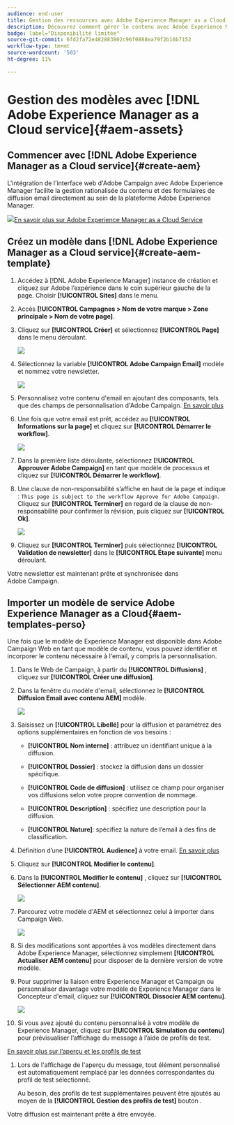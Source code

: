 ```yaml
---
audience: end-user
title: Gestion des ressources avec Adobe Experience Manager as a Cloud Service
description: Découvrez comment gérer le contenu avec Adobe Experience Manager as a Cloud Service
badge: label="Disponibilité limitée"
source-git-commit: 6fd2fa72e482883802c96f0888ea79f2b16b7152
workflow-type: tm+mt
source-wordcount: '503'
ht-degree: 11%

---
```


# Gestion des modèles avec [!DNL Adobe Experience Manager as a Cloud service]{#aem-assets}

## Commencer avec [!DNL Adobe Experience Manager as a Cloud service]{#create-aem}

L&#39;intégration de l&#39;interface web d&#39;Adobe Campaign avec Adobe Experience Manager facilite la gestion rationalisée du contenu et des formulaires de diffusion email directement au sein de la plateforme Adobe Experience Manager.

![](assets/do-not-localize/book.png)[En savoir plus sur Adobe Experience Manager as a Cloud Service](https://experienceleague.adobe.com/docs/experience-manager-cloud-service/content/sites/authoring/getting-started/quick-start.html?lang=en)

## Créez un modèle dans [!DNL Adobe Experience Manager as a Cloud service]{#create-aem-template}

1. Accédez à [!DNL Adobe Experience Manager] instance de création et cliquez sur Adobe l’expérience dans le coin supérieur gauche de la page. Choisir **[!UICONTROL Sites]** dans le menu.

1. Accès **[!UICONTROL Campagnes > Nom de votre marque > Zone principale > Nom de votre page]**.

1. Cliquez sur **[!UICONTROL Créer]** et sélectionnez **[!UICONTROL Page]** dans le menu déroulant.

   ![](assets/aem_1.png)

1. Sélectionnez la variable **[!UICONTROL Adobe Campaign Email]** modèle et nommez votre newsletter.

   ![](assets/aem_2.png)

1. Personnalisez votre contenu d&#39;email en ajoutant des composants, tels que des champs de personnalisation d&#39;Adobe Campaign. [En savoir plus](https://experienceleague.adobe.com/docs/experience-manager-65/content/sites/authoring/aem-adobe-campaign/campaign.html?lang=en#editing-email-content)

1. Une fois que votre email est prêt, accédez au **[!UICONTROL Informations sur la page]** et cliquez sur **[!UICONTROL Démarrer le workflow]**.

   ![](assets/aem_3.png)

1. Dans la première liste déroulante, sélectionnez **[!UICONTROL Approuver Adobe Campaign]** en tant que modèle de processus et cliquez sur **[!UICONTROL Démarrer le workflow]**.

1. Une clause de non-responsabilité s’affiche en haut de la page et indique : `This page is subject to the workflow Approve for Adobe Campaign`. Cliquez sur **[!UICONTROL Terminer]** en regard de la clause de non-responsabilité pour confirmer la révision, puis cliquez sur **[!UICONTROL Ok]**.

   ![](assets/aem_4.png)

1. Cliquez sur **[!UICONTROL Terminer]** puis sélectionnez **[!UICONTROL Validation de newsletter]** dans le **[!UICONTROL Étape suivante]** menu déroulant.

Votre newsletter est maintenant prête et synchronisée dans Adobe Campaign.

## Importer un modèle de service Adobe Experience Manager as a Cloud{#aem-templates-perso}

Une fois que le modèle de Experience Manager est disponible dans Adobe Campaign Web en tant que modèle de contenu, vous pouvez identifier et incorporer le contenu nécessaire à l&#39;email, y compris la personnalisation.

1. Dans le Web de Campaign, à partir du **[!UICONTROL Diffusions]** , cliquez sur **[!UICONTROL Créer une diffusion]**.

1. Dans la fenêtre du modèle d&#39;email, sélectionnez le **[!UICONTROL Diffusion Email avec contenu AEM]** modèle.

   ![](assets/aem_5.png)

1. Saisissez un **[!UICONTROL Libellé]** pour la diffusion et paramétrez des options supplémentaires en fonction de vos besoins :

   * **[!UICONTROL Nom interne]** : attribuez un identifiant unique à la diffusion.

   * **[!UICONTROL Dossier]** : stockez la diffusion dans un dossier spécifique.

   * **[!UICONTROL Code de diffusion]** : utilisez ce champ pour organiser vos diffusions selon votre propre convention de nommage.

   * **[!UICONTROL Description]** : spécifiez une description pour la diffusion.

   * **[!UICONTROL Nature]**: spécifiez la nature de l’email à des fins de classification.

1. Définition d’une **[!UICONTROL Audience]** à votre email. [En savoir plus](../email/create-email.md#define-audience)

1. Cliquez sur **[!UICONTROL Modifier le contenu]**.

1. Dans la **[!UICONTROL Modifier le contenu]** , cliquez sur **[!UICONTROL Sélectionner AEM contenu]**.

   ![](assets/aem_6.png)

1. Parcourez votre modèle d&#39;AEM et sélectionnez celui à importer dans Campaign Web.

   ![](assets/aem_8.png)

1. Si des modifications sont apportées à vos modèles directement dans Adobe Experience Manager, sélectionnez simplement **[!UICONTROL Actualiser AEM contenu]** pour disposer de la dernière version de votre modèle.

1. Pour supprimer la liaison entre Experience Manager et Campaign ou personnaliser davantage votre modèle de Experience Manager dans le Concepteur d&#39;email, cliquez sur **[!UICONTROL Dissocier AEM contenu]**.

   ![](assets/aem_9.png)

1. Si vous avez ajouté du contenu personnalisé à votre modèle de Experience Manager, cliquez sur **[!UICONTROL Simulation du contenu]** pour prévisualiser l’affichage du message à l’aide de profils de test.

[En savoir plus sur l’aperçu et les profils de test](../preview-test/preview-content.md)

1. Lors de l&#39;affichage de l&#39;aperçu du message, tout élément personnalisé est automatiquement remplacé par les données correspondantes du profil de test sélectionné.

   Au besoin, des profils de test supplémentaires peuvent être ajoutés au moyen de la **[!UICONTROL Gestion des profils de test]** bouton .

Votre diffusion est maintenant prête à être envoyée.
